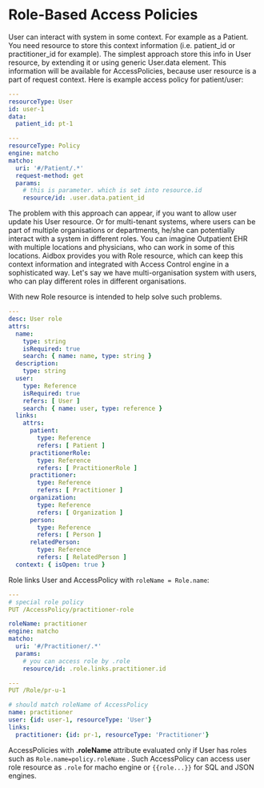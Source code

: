 # Role-Based Access Policies

User can interact with system in some context. For example as a Patient. You need resource to store this context information \(i.e. patient\_id or practitioner\_id for example\). The simplest approach store this info in User resource, by extending it or using generic User.data element. This information will be available for AccessPolicies, because user resource is a part of request context. Here is example access policy for patient/user:

```yaml
---
resourceType: User
id: user-1
data:
  patient_id: pt-1

---  
resourceType: Policy
engine: matcho
matcho:
  uri: '#/Patient/.*'
  request-method: get
  params:
    # this is parameter. which is set into resource.id
    resource/id: .user.data.patient_id
```

The problem with this approach can appear, if you want to allow user update his User resource. Or for multi-tenant systems, where users can be part of multiple organisations or departments,  he/she can potentially interact with a system in different roles. You can imagine Outpatient EHR with multiple locations and physicians, who can work in some of this locations. Aidbox provides you with Role resource, which can keep this context information and integrated with Access Control engine in a sophisticated way. Let's say we have multi-organisation system with users, who can play different roles in different organisations.

With new Role resource is intended to help solve such problems. 

```yaml
---
desc: User role
attrs:
  name:
    type: string
    isRequired: true
    search: { name: name, type: string }
  description:
    type: string
  user:
    type: Reference
    isRequired: true
    refers: [ User ]
    search: { name: user, type: reference }
  links:
    attrs:
      patient:
        type: Reference
        refers: [ Patient ]
      practitionerRole:
        type: Reference
        refers: [ PractitionerRole ]
      practitioner:
        type: Reference
        refers: [ Practitioner ]
      organization:
        type: Reference
        refers: [ Organization ]
      person:
        type: Reference
        refers: [ Person ]
      relatedPerson:
        type: Reference
        refers: [ RelatedPerson ]
  context: { isOpen: true }

```

Role  links User and AccessPolicy with `roleName = Role.name`:

```yaml
---
# special role policy
PUT /AccessPolicy/practitioner-role

roleName: practitioner
engine: matcho
matcho:
  uri: '#/Practitioner/.*'
  params:
    # you can access role by .role
    resource/id: .role.links.practitioner.id

---
PUT /Role/pr-u-1

# should match roleName of AccessPolicy
name: practitioner
user: {id: user-1, resourceType: 'User'}
links:
  practitioner: {id: pr-1, resourceType: 'Practitioner'}
```

AccessPolicies with **.roleName** attribute evaluated only if User has roles such as `Role.name=policy.roleName` . Such AccessPolicy can access user role resource as `.role` for macho engine or `{{role...}}` for SQL and JSON engines. 

